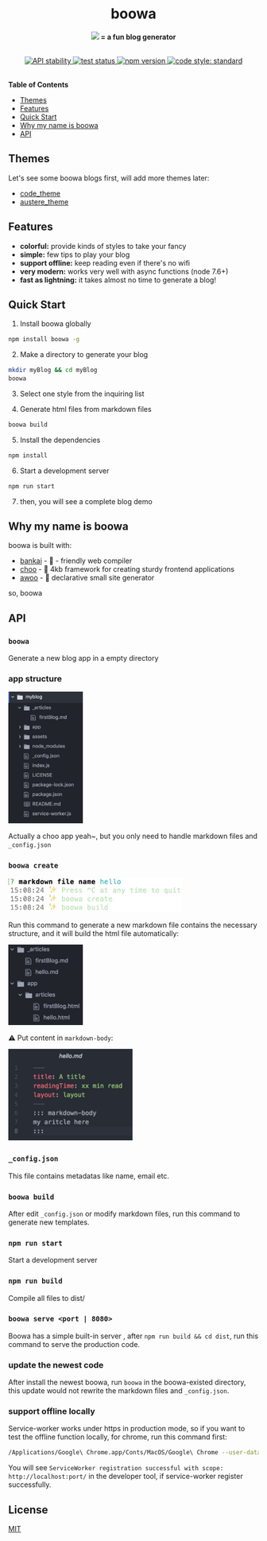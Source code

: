 <h1 align="center">
boowa
</h1>
<p align="center"><strong> <img src="https://avatars2.githubusercontent.com/u/34954489?s=200&v=4" width="25px"/> = a fun blog generator </strong></p>

<br />

<div align="center">
  <!-- Stability -->
  <a href="https://nodejs.org/api/documentation.html#documentation_stability_index">
    <img src="https://img.shields.io/badge/stability-stable-green.svg?style=flat-square"
      alt="API stability" />
  </a>

  <!-- travis ci -->
  <a href="https://travis-ci.org/boowajs/boowa">
    <img src="https://img.shields.io/travis/boowajs/boowa.svg?style=flat-square"
      alt="test status" />
  </a>

  <!-- npm version -->
  <a href="https://npmjs.org/package/boowa">
    <img src="https://img.shields.io/npm/v/boowa.svg?style=flat-square"
      alt="npm version" />
  </a>

  <!-- code style -->
  <a href="https://github.com/feross/standard">
    <img src="https://img.shields.io/badge/code%20style-standard-blue.svg?style=flat-square"
      alt="code style: standard" />
  </a>
</div>
<br />

**Table of Contents**
- [Themes](#themes)
- [Features](#features)
- [Quick Start](#quick-start)
- [Why my name is boowa](#why-my-name-is-boowa)
- [API](#api)

## Themes
Let's see some boowa blogs first, will add more themes later:
- [code_theme](https://boowajs.github.io/code_theme/)
- [austere_theme](https://boowajs.github.io/austere_theme/)

## Features
- __colorful:__  provide kinds of styles to take your fancy
- __simple:__ few tips to play your blog
- __support offline:__ keep reading even if there's no wifi
- __very modern:__ works very well with async functions (node 7.6+)
- __fast as lightning:__ it takes almost no time to generate a blog!

## Quick Start

1. Install boowa globally
```sh
npm install boowa -g
```

2. Make a directory to generate your blog
```sh
mkdir myBlog && cd myBlog
boowa
```

3. Select one style from the inquiring list

4. Generate html files from markdown files
```sh
boowa build
```

5. Install the dependencies
```sh
npm install
```

6. Start a development server
```sh
npm run start
```

7. then, you will see a complete blog demo

## Why my name is boowa
boowa is built with:
- [bankai](https://github.com/choojs/bankai) - 🚉 - friendly web compiler
- [choo](https://choo.io/) - 🚂 4kb framework for creating sturdy frontend applications
- [awoo](https://github.com/awoojs/awoo) - 🔸 declarative small site generator

so, boowa

## API

### `boowa`
Generate a new blog app in a empty directory

### app structure
<img src="https://github.com/boowajs/boowa/blob/master/pics/structure.png" width="150px">

Actually a choo app yeah~, but you only need to handle markdown files and `_config.json`

### `boowa create`
<img src="https://github.com/boowajs/boowa/blob/master/pics/create.png" width="350px">

Run this command to generate a new markdown file contains the necessary structure, and it will build the html file automatically:

<img src="https://github.com/boowajs/boowa/blob/master/pics/sub_stru.png" width="150px">

⚠️ Put content in `markdown-body`:

<img src="https://github.com/boowajs/boowa/blob/master/pics/md.png" width="250px">

### `_config.json`
This file contains metadatas like name, email etc.

### `boowa build`
After edit `_config.json` or modify markdown files, run this command to generate new templates.

### `npm run start`
Start a development server

### `npm run build`
Compile all files to dist/

### `boowa serve <port | 8080>`
Boowa has a simple built-in server , after `npm run build && cd dist`, run this command to serve the production code.

### update the newest code
After install the newest boowa, run `boowa` in the boowa-existed directory, this update would not rewrite the markdown files and `_config.json`.

### support offline locally
Service-worker works under https in production mode, so if you want to test the offline function locally, for chrome, run this command first:
```sh
/Applications/Google\ Chrome.app/Conts/MacOS/Google\ Chrome --user-data-dir=/tmp/foo --ignore-certificate-errors --unsafely-treat-insecure-origin-as-secure=http://localhost:port
```

You will see `ServiceWorker registration successful with scope:  http://localhost:port/` in the developer tool, if service-worker register successfully.

## License
[MIT](https://tldrlegal.com/license/mit-license)
